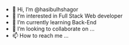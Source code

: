 - 👋 Hi, I’m @hasibulhshagor
- 👀 I’m interested in Full Stack Web developer
- 🌱 I’m currently learning Back-End
- 💞️ I’m looking to collaborate on ...
- 📫 How to reach me ...

<!---
hasibulhshagor/hasibulhshagor is a ✨ special ✨ repository because its `README.md` (this file) appears on your GitHub profile.
You can click the Preview link to take a look at your changes.
--->
